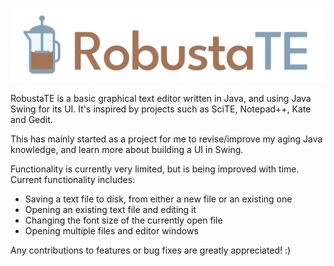 ![RobustaTE banner image, showing the cafetiere logo and name of the project](https://github.com/rosiestquartz/RobustaTE/blob/main/src/robustaTE/resources/banner.png)

RobustaTE is a basic graphical text editor written in Java, and using Java Swing for its UI. It's inspired by projects such as SciTE, Notepad++, Kate and Gedit.

This has mainly started as a project for me to revise/improve my aging Java knowledge, and learn more about building a UI in Swing.

Functionality is currently very limited, but is being improved with time. Current functionality includes:
  - Saving a text file to disk, from either a new file or an existing one
  - Opening an existing text file and editing it
  - Changing the font size of the currently open file
  - Opening multiple files and editor windows

Any contributions to features or bug fixes are greatly appreciated! :)
